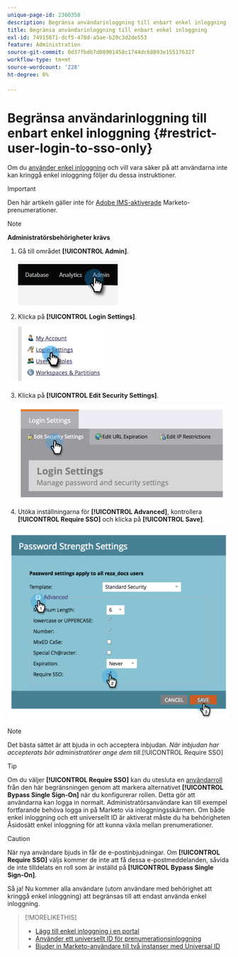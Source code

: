 ```yaml
---
unique-page-id: 2360358
description: Begränsa användarinloggning till enbart enkel inloggning - Marketo Docs - produktdokumentation
title: Begränsa användarinloggning till enbart enkel inloggning
exl-id: 74915871-dcf5-478d-a5ae-b20c3d2de553
feature: Administration
source-git-commit: 0d37fbdb7d08901458c1744dc68893e155176327
workflow-type: tm+mt
source-wordcount: '228'
ht-degree: 0%

---
```


# Begränsa användarinloggning till enbart enkel inloggning {#restrict-user-login-to-sso-only}

Om du [använder enkel inloggning](/help/marketo/product-docs/administration/additional-integrations/add-single-sign-on-to-a-portal.md) och vill vara säker på att användarna inte kan kringgå enkel inloggning följer du dessa instruktioner.

>[!IMPORTANT]
>
>Den här artikeln gäller inte för [Adobe IMS-aktiverade](/help/marketo/product-docs/administration/marketo-with-adobe-identity/adobe-identity-management-overview.md) Marketo-prenumerationer.

>[!NOTE]
>
>**Administratörsbehörigheter krävs**

1. Gå till området **[!UICONTROL Admin]**.

   ![](assets/restrict-user-login-to-sso-only-1.png)

1. Klicka på **[!UICONTROL Login Settings]**.

   ![](assets/restrict-user-login-to-sso-only-2.png)

1. Klicka på **[!UICONTROL Edit Security Settings]**.

   ![](assets/restrict-user-login-to-sso-only-3.png)

1. Utöka inställningarna för **[!UICONTROL Advanced]**, kontrollera **[!UICONTROL Require SSO]** och klicka på **[!UICONTROL Save]**.

![](assets/restrict-user-login-to-sso-only-4.png)

>[!NOTE]
>
>Det bästa sättet är att bjuda in och acceptera inbjudan. _När inbjudan har accepterats bör administratörer ange dem till_.[!UICONTROL Require SSO]

>[!TIP]
>
>Om du väljer **[!UICONTROL Require SSO]** kan du utesluta en [användarroll](/help/marketo/product-docs/administration/users-and-roles/create-delete-edit-and-change-a-user-role.md) från den här begränsningen genom att markera alternativet **[!UICONTROL Bypass Single Sign-On]** när du konfigurerar rollen. Detta gör att användarna kan logga in normalt. Administratörsanvändare kan till exempel fortfarande behöva logga in på Marketo via inloggningsskärmen. Om både enkel inloggning och ett universellt ID är aktiverat måste du ha behörigheten Åsidosätt enkel inloggning för att kunna växla mellan prenumerationer.

>[!CAUTION]
>
>När nya användare bjuds in får de e-postinbjudningar. Om **[!UICONTROL Require SSO]** väljs kommer de inte att få dessa e-postmeddelanden, såvida de inte tilldelats en roll som är inställd på **[!UICONTROL Bypass Single Sign-On]**.

Så ja! Nu kommer alla användare (utom användare med behörighet att kringgå enkel inloggning) att begränsas till att endast använda enkel inloggning.

>[!MORELIKETHIS]
>
>* [Lägg till enkel inloggning i en portal](/help/marketo/product-docs/administration/additional-integrations/add-single-sign-on-to-a-portal.md)
>* [Använder ett universellt ID för prenumerationsinloggning](/help/marketo/product-docs/administration/settings/using-a-universal-id-for-subscription-login.md)
>* [Bjuder in Marketo-användare till två instanser med Universal ID](https://nation.marketo.com/t5/Knowledgebase/Inviting-Marketo-Users-to-Two-Instances-with-Universal-ID-UID/ta-p/251122)
